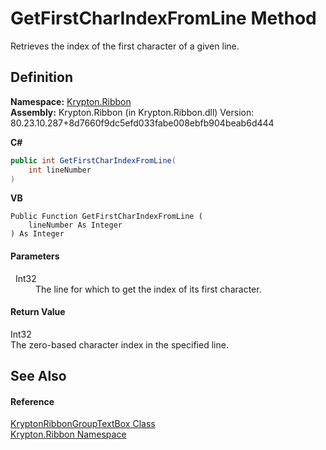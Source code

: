 # GetFirstCharIndexFromLine Method


Retrieves the index of the first character of a given line.



## Definition
**Namespace:** <a href="1e9bc734-cff9-e9b8-f013-94cdac669794.md">Krypton.Ribbon</a>  
**Assembly:** Krypton.Ribbon (in Krypton.Ribbon.dll) Version: 80.23.10.287+8d7660f9dc5efd033fabe008ebfb904beab6d444

**C#**
``` C#
public int GetFirstCharIndexFromLine(
	int lineNumber
)
```
**VB**
``` VB
Public Function GetFirstCharIndexFromLine ( 
	lineNumber As Integer
) As Integer
```



#### Parameters
<dl><dt>  Int32</dt><dd>The line for which to get the index of its first character.</dd></dl>

#### Return Value
Int32  
The zero-based character index in the specified line.

## See Also


#### Reference
<a href="0d8743d6-75d6-91aa-20dc-fecd0c417bc0.md">KryptonRibbonGroupTextBox Class</a>  
<a href="1e9bc734-cff9-e9b8-f013-94cdac669794.md">Krypton.Ribbon Namespace</a>  
